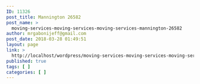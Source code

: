 ```yaml
---
ID: 11326
post_title: Mannington 26582
post_name: >
  moving-services-moving-services-moving-services-mannington-26582
author: mrgabonijeff@gmail.com
post_date: 2018-03-28 01:49:51
layout: page
link: >
  http://localhost/wordpress/moving-services-moving-services-moving-services-mannington-26582/
published: true
tags: [ ]
categories: [ ]
---
```

